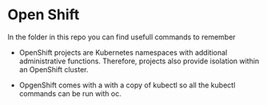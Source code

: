 <h1>Open Shift</h1>

In the folder in this repo you can find usefull commands to remember
<br>
- OpenShift projects are Kubernetes namespaces with additional administrative functions. Therefore, projects also provide isolation within an OpenShift cluster.

- OpgenShift comes with a with a copy of kubectl so all the kubectl commands can be run with oc.